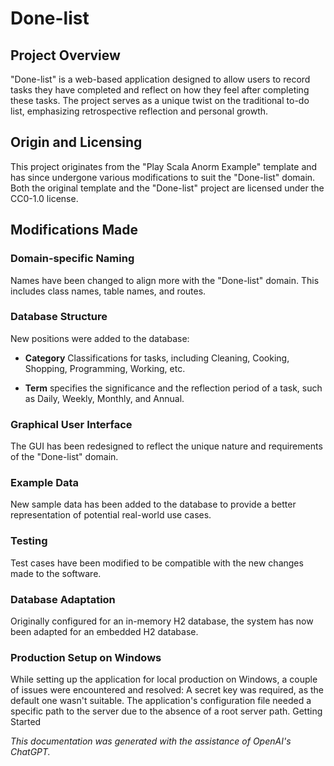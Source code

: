 # Done-list
## Project Overview
"Done-list" is a web-based application designed to allow users to record tasks they have completed and reflect on how they feel after completing these tasks. The project serves as a unique twist on the traditional to-do list, emphasizing retrospective reflection and personal growth.

## Origin and Licensing
This project originates from the "Play Scala Anorm Example" template and has since undergone various modifications to suit the "Done-list" domain. Both the original template and the "Done-list" project are licensed under the CC0-1.0 license.

## Modifications Made
### Domain-specific Naming
Names have been changed to align more with the "Done-list" domain. This includes class names, table names, and routes.
### Database Structure
New positions were added to the database:

- **Category** 
Classifications for tasks, including Cleaning, Cooking, Shopping, Programming, Working, etc.

- **Term**
  specifies the significance and the reflection period of a task, such as Daily, Weekly, Monthly, and Annual.
### Graphical User Interface
The GUI has been redesigned to reflect the unique nature and requirements of the "Done-list" domain.
### Example Data
New sample data has been added to the database to provide a better representation of potential real-world use cases.
### Testing
Test cases have been modified to be compatible with the new changes made to the software.
### Database Adaptation
Originally configured for an in-memory H2 database, the system has now been adapted for an embedded H2 database.
### Production Setup on Windows
While setting up the application for local production on Windows, a couple of issues were encountered and resolved:
A secret key was required, as the default one wasn't suitable.
The application's configuration file needed a specific path to the server due to the absence of a root server path.
Getting Started

*This documentation was generated with the assistance of OpenAI's ChatGPT.*